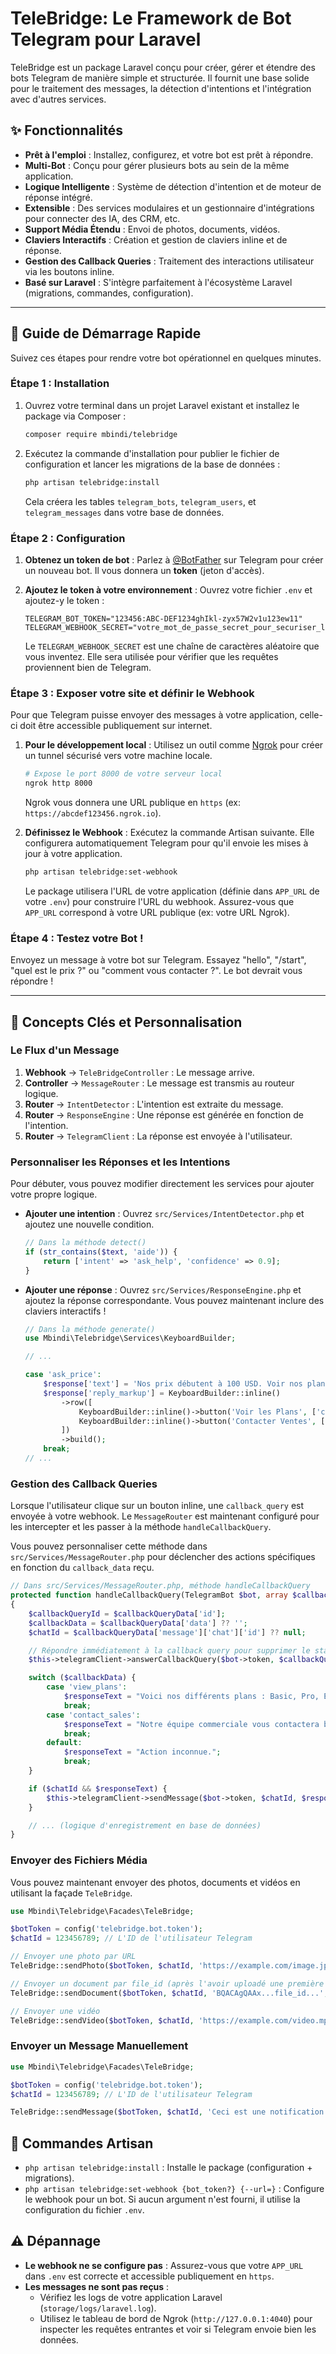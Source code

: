# TeleBridge: Le Framework de Bot Telegram pour Laravel

TeleBridge est un package Laravel conçu pour créer, gérer et étendre des bots Telegram de manière simple et structurée. Il fournit une base solide pour le traitement des messages, la détection d'intentions et l'intégration avec d'autres services.

## ✨ Fonctionnalités

-   **Prêt à l'emploi** : Installez, configurez, et votre bot est prêt à répondre.
-   **Multi-Bot** : Conçu pour gérer plusieurs bots au sein de la même application.
-   **Logique Intelligente** : Système de détection d'intention et de moteur de réponse intégré.
-   **Extensible** : Des services modulaires et un gestionnaire d'intégrations pour connecter des IA, des CRM, etc.
-   **Support Média Étendu** : Envoi de photos, documents, vidéos.
-   **Claviers Interactifs** : Création et gestion de claviers inline et de réponse.
-   **Gestion des Callback Queries** : Traitement des interactions utilisateur via les boutons inline.
-   **Basé sur Laravel** : S'intègre parfaitement à l'écosystème Laravel (migrations, commandes, configuration).

---

## 🚀 Guide de Démarrage Rapide

Suivez ces étapes pour rendre votre bot opérationnel en quelques minutes.

### Étape 1 : Installation

1.  Ouvrez votre terminal dans un projet Laravel existant et installez le package via Composer :
    ```bash
    composer require mbindi/telebridge
    ```

2.  Exécutez la commande d'installation pour publier le fichier de configuration et lancer les migrations de la base de données :
    ```bash
    php artisan telebridge:install
    ```
    Cela créera les tables `telegram_bots`, `telegram_users`, et `telegram_messages` dans votre base de données.

### Étape 2 : Configuration

1.  **Obtenez un token de bot** : Parlez à [@BotFather](https://t.me/BotFather) sur Telegram pour créer un nouveau bot. Il vous donnera un **token** (jeton d'accès).

2.  **Ajoutez le token à votre environnement** : Ouvrez votre fichier `.env` et ajoutez-y le token :
    ```env
    TELEGRAM_BOT_TOKEN="123456:ABC-DEF1234ghIkl-zyx57W2v1u123ew11"
    TELEGRAM_WEBHOOK_SECRET="votre_mot_de_passe_secret_pour_securiser_le_webhook"
    ```
    Le `TELEGRAM_WEBHOOK_SECRET` est une chaîne de caractères aléatoire que vous inventez. Elle sera utilisée pour vérifier que les requêtes proviennent bien de Telegram.

### Étape 3 : Exposer votre site et définir le Webhook

Pour que Telegram puisse envoyer des messages à votre application, celle-ci doit être accessible publiquement sur internet.

1.  **Pour le développement local** : Utilisez un outil comme [Ngrok](https://ngrok.com/) pour créer un tunnel sécurisé vers votre machine locale.
    ```bash
    # Expose le port 8000 de votre serveur local
    ngrok http 8000
    ```
    Ngrok vous donnera une URL publique en `https` (ex: `https://abcdef123456.ngrok.io`).

2.  **Définissez le Webhook** : Exécutez la commande Artisan suivante. Elle configurera automatiquement Telegram pour qu'il envoie les mises à jour à votre application.
    ```bash
    php artisan telebridge:set-webhook
    ```
    Le package utilisera l'URL de votre application (définie dans `APP_URL` de votre `.env`) pour construire l'URL du webhook. Assurez-vous que `APP_URL` correspond à votre URL publique (ex: votre URL Ngrok).

### Étape 4 : Testez votre Bot !

Envoyez un message à votre bot sur Telegram. Essayez "hello", "/start", "quel est le prix ?" ou "comment vous contacter ?". Le bot devrait vous répondre !

---

## 🧠 Concepts Clés et Personnalisation

### Le Flux d'un Message

1.  **Webhook** -> `TeleBridgeController` : Le message arrive.
2.  **Controller** -> `MessageRouter` : Le message est transmis au routeur logique.
3.  **Router** -> `IntentDetector` : L'intention est extraite du message.
4.  **Router** -> `ResponseEngine` : Une réponse est générée en fonction de l'intention.
5.  **Router** -> `TelegramClient` : La réponse est envoyée à l'utilisateur.

### Personnaliser les Réponses et les Intentions

Pour débuter, vous pouvez modifier directement les services pour ajouter votre propre logique.

-   **Ajouter une intention** : Ouvrez `src/Services/IntentDetector.php` et ajoutez une nouvelle condition.
    ```php
    // Dans la méthode detect()
    if (str_contains($text, 'aide')) {
        return ['intent' => 'ask_help', 'confidence' => 0.9];
    }
    ```

-   **Ajouter une réponse** : Ouvrez `src/Services/ResponseEngine.php` et ajoutez la réponse correspondante. Vous pouvez maintenant inclure des claviers interactifs !
    ```php
    // Dans la méthode generate()
    use Mbindi\Telebridge\Services\KeyboardBuilder;

    // ...

    case 'ask_price':
        $response['text'] = 'Nos prix débutent à 100 USD. Voir nos plans ?';
        $response['reply_markup'] = KeyboardBuilder::inline()
            ->row([
                KeyboardBuilder::inline()->button('Voir les Plans', ['callback_data' => 'view_plans']),
                KeyboardBuilder::inline()->button('Contacter Ventes', ['callback_data' => 'contact_sales']),
            ])
            ->build();
        break;
    // ...
    ```

### Gestion des Callback Queries

Lorsque l'utilisateur clique sur un bouton inline, une `callback_query` est envoyée à votre webhook. Le `MessageRouter` est maintenant configuré pour les intercepter et les passer à la méthode `handleCallbackQuery`.

Vous pouvez personnaliser cette méthode dans `src/Services/MessageRouter.php` pour déclencher des actions spécifiques en fonction du `callback_data` reçu.

```php
// Dans src/Services/MessageRouter.php, méthode handleCallbackQuery
protected function handleCallbackQuery(TelegramBot $bot, array $callbackQueryData): void
{
    $callbackQueryId = $callbackQueryData['id'];
    $callbackData = $callbackQueryData['data'] ?? '';
    $chatId = $callbackQueryData['message']['chat']['id'] ?? null;

    // Répondre immédiatement à la callback query pour supprimer le statut de chargement sur le bouton
    $this->telegramClient->answerCallbackQuery($bot->token, $callbackQueryId, ['text' => 'Requête traitée !']);

    switch ($callbackData) {
        case 'view_plans':
            $responseText = "Voici nos différents plans : Basic, Pro, Enterprise.";
            break;
        case 'contact_sales':
            $responseText = "Notre équipe commerciale vous contactera bientôt.";
            break;
        default:
            $responseText = "Action inconnue.";
            break;
    }

    if ($chatId && $responseText) {
        $this->telegramClient->sendMessage($bot->token, $chatId, $responseText);
    }

    // ... (logique d'enregistrement en base de données)
}
```

### Envoyer des Fichiers Média

Vous pouvez maintenant envoyer des photos, documents et vidéos en utilisant la façade `TeleBridge`.

```php
use Mbindi\Telebridge\Facades\TeleBridge;

$botToken = config('telebridge.bot.token');
$chatId = 123456789; // L'ID de l'utilisateur Telegram

// Envoyer une photo par URL
TeleBridge::sendPhoto($botToken, $chatId, 'https://example.com/image.jpg', ['caption' => 'Ma belle image']);

// Envoyer un document par file_id (après l'avoir uploadé une première fois)
TeleBridge::sendDocument($botToken, $chatId, 'BQACAgQAAx...file_id...', ['caption' => 'Mon document']);

// Envoyer une vidéo
TeleBridge::sendVideo($botToken, $chatId, 'https://example.com/video.mp4');
```

### Envoyer un Message Manuellement

```php
use Mbindi\Telebridge\Facades\TeleBridge;

$botToken = config('telebridge.bot.token');
$chatId = 123456789; // L'ID de l'utilisateur Telegram

TeleBridge::sendMessage($botToken, $chatId, 'Ceci est une notification de votre application !');
```

## 🔧 Commandes Artisan

-   `php artisan telebridge:install` : Installe le package (configuration + migrations).
-   `php artisan telebridge:set-webhook {bot_token?} {--url=}` : Configure le webhook pour un bot. Si aucun argument n'est fourni, il utilise la configuration du fichier `.env`.

## ⚠️ Dépannage

-   **Le webhook ne se configure pas** : Assurez-vous que votre `APP_URL` dans `.env` est correcte et accessible publiquement en `https`.
-   **Les messages ne sont pas reçus** :
    -   Vérifiez les logs de votre application Laravel (`storage/logs/laravel.log`).
    -   Utilisez le tableau de bord de Ngrok (`http://127.0.0.1:4040`) pour inspecter les requêtes entrantes et voir si Telegram envoie bien les données.

